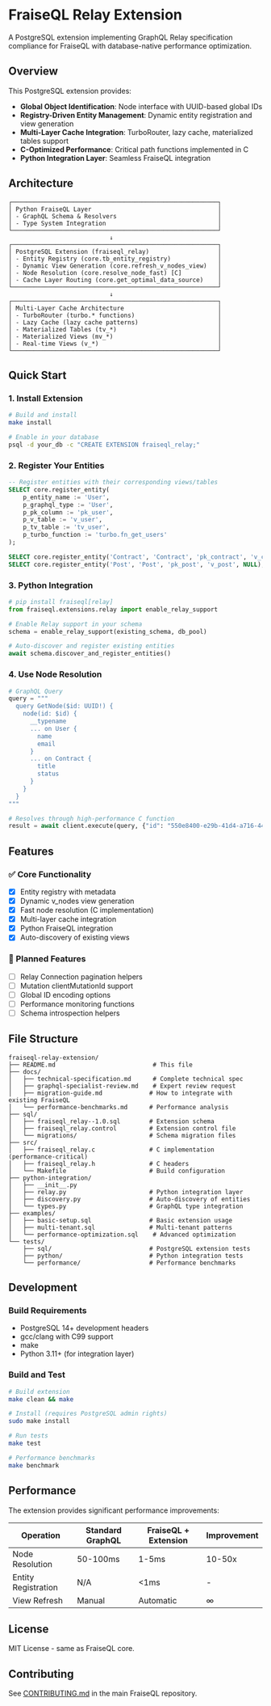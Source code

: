 # FraiseQL Relay Extension

A PostgreSQL extension implementing GraphQL Relay specification compliance for FraiseQL with database-native performance optimization.

## Overview

This PostgreSQL extension provides:
- **Global Object Identification**: Node interface with UUID-based global IDs
- **Registry-Driven Entity Management**: Dynamic entity registration and view generation
- **Multi-Layer Cache Integration**: TurboRouter, lazy cache, materialized tables support
- **C-Optimized Performance**: Critical path functions implemented in C
- **Python Integration Layer**: Seamless FraiseQL integration

## Architecture

```
┌─────────────────────────────────────────────────────────┐
│ Python FraiseQL Layer                                   │
│ - GraphQL Schema & Resolvers                            │
│ - Type System Integration                               │
└─────────────────────────────────────────────────────────┘
                            ↓
┌─────────────────────────────────────────────────────────┐
│ PostgreSQL Extension (fraiseql_relay)                   │
│ - Entity Registry (core.tb_entity_registry)             │
│ - Dynamic View Generation (core.refresh_v_nodes_view)   │
│ - Node Resolution (core.resolve_node_fast) [C]          │
│ - Cache Layer Routing (core.get_optimal_data_source)    │
└─────────────────────────────────────────────────────────┘
                            ↓
┌─────────────────────────────────────────────────────────┐
│ Multi-Layer Cache Architecture                          │
│ - TurboRouter (turbo.* functions)                       │
│ - Lazy Cache (lazy cache patterns)                      │
│ - Materialized Tables (tv_*)                            │
│ - Materialized Views (mv_*)                             │
│ - Real-time Views (v_*)                                 │
└─────────────────────────────────────────────────────────┘
```

## Quick Start

### 1. Install Extension

```bash
# Build and install
make install

# Enable in your database
psql -d your_db -c "CREATE EXTENSION fraiseql_relay;"
```

### 2. Register Your Entities

```sql
-- Register entities with their corresponding views/tables
SELECT core.register_entity(
    p_entity_name := 'User',
    p_graphql_type := 'User',
    p_pk_column := 'pk_user',
    p_v_table := 'v_user',
    p_tv_table := 'tv_user',
    p_turbo_function := 'turbo.fn_get_users'
);

SELECT core.register_entity('Contract', 'Contract', 'pk_contract', 'v_contract', 'tv_contract');
SELECT core.register_entity('Post', 'Post', 'pk_post', 'v_post', NULL);
```

### 3. Python Integration

```python
# pip install fraiseql[relay]
from fraiseql.extensions.relay import enable_relay_support

# Enable Relay support in your schema
schema = enable_relay_support(existing_schema, db_pool)

# Auto-discover and register existing entities
await schema.discover_and_register_entities()
```

### 4. Use Node Resolution

```python
# GraphQL Query
query = """
  query GetNode($id: UUID!) {
    node(id: $id) {
      __typename
      ... on User {
        name
        email
      }
      ... on Contract {
        title
        status
      }
    }
  }
"""

# Resolves through high-performance C function
result = await client.execute(query, {"id": "550e8400-e29b-41d4-a716-446655440000"})
```

## Features

### ✅ Core Functionality
- [x] Entity registry with metadata
- [x] Dynamic v_nodes view generation
- [x] Fast node resolution (C implementation)
- [x] Multi-layer cache integration
- [x] Python FraiseQL integration
- [x] Auto-discovery of existing views

### 🚧 Planned Features
- [ ] Relay Connection pagination helpers
- [ ] Mutation clientMutationId support
- [ ] Global ID encoding options
- [ ] Performance monitoring functions
- [ ] Schema introspection helpers

## File Structure

```
fraiseql-relay-extension/
├── README.md                           # This file
├── docs/
│   ├── technical-specification.md      # Complete technical spec
│   ├── graphql-specialist-review.md    # Expert review request
│   ├── migration-guide.md             # How to integrate with existing FraiseQL
│   └── performance-benchmarks.md      # Performance analysis
├── sql/
│   ├── fraiseql_relay--1.0.sql        # Extension schema
│   ├── fraiseql_relay.control         # Extension control file
│   └── migrations/                    # Schema migration files
├── src/
│   ├── fraiseql_relay.c               # C implementation (performance-critical)
│   ├── fraiseql_relay.h               # C headers
│   └── Makefile                       # Build configuration
├── python-integration/
│   ├── __init__.py
│   ├── relay.py                       # Python integration layer
│   ├── discovery.py                   # Auto-discovery of entities
│   └── types.py                       # GraphQL type integration
├── examples/
│   ├── basic-setup.sql                # Basic extension usage
│   ├── multi-tenant.sql               # Multi-tenant patterns
│   └── performance-optimization.sql    # Advanced optimization
└── tests/
    ├── sql/                           # PostgreSQL extension tests
    ├── python/                        # Python integration tests
    └── performance/                   # Performance benchmarks
```

## Development

### Build Requirements
- PostgreSQL 14+ development headers
- gcc/clang with C99 support
- make
- Python 3.11+ (for integration layer)

### Build and Test
```bash
# Build extension
make clean && make

# Install (requires PostgreSQL admin rights)
sudo make install

# Run tests
make test

# Performance benchmarks
make benchmark
```

## Performance

The extension provides significant performance improvements:

| Operation | Standard GraphQL | FraiseQL + Extension | Improvement |
|-----------|------------------|---------------------|-------------|
| Node Resolution | 50-100ms | 1-5ms | 10-50x |
| Entity Registration | N/A | <1ms | - |
| View Refresh | Manual | Automatic | ∞ |

## License

MIT License - same as FraiseQL core.

## Contributing

See [CONTRIBUTING.md](../CONTRIBUTING.md) in the main FraiseQL repository.
